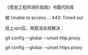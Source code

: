 《爬虫工程师进阶指南》书籍代码库


被 Unable to access ... 443: Timed out 

挂上vpn后，再取消全局解决：

git config --global --unset http.proxy

git config --global --unset https.proxy

    